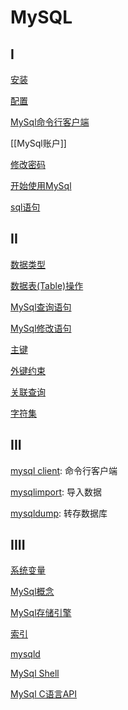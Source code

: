 # MySQL

## I

[安装](MySQL_Install.md)

[配置](MySQL_Configuration.md)

[MySql命令行客户端](MySql_Command_Line_Client.md)

[[MySql账户]]

[修改密码](MySQL_change_root_password.md)

[开始使用MySql](MySql_Start.md)

[sql语句](SQL_statement.md)

## II

[数据类型](MySQL_Data_Type.md)

[数据表(Table)操作](MySQL_Statements_Table.md)

[MySql查询语句](MySQL_Query_Statements.md)

[MySql修改语句](MySQL_Modify_Statements.md)

[主键](MySQL_Primary_Key.md)

[外键约束](MySQL_Foreign_Key.md)

[关联查询](MySQL_Related_Query.md)

[字符集](MySQL_Charset.md)

## III 

[mysql client](MySQL_Mysql_Client.md): 命令行客户端

[mysqlimport](MySQL_Mysqlimport.md): 导入数据

[mysqldump](MySQL_Mysqldump.md): 转存数据库

## IIII

[系统变量](MySQL_Server_System_Variables.md)

[MySql概念](MySQL_concept.md)

[MySql存储引擎](MySQL_Engine.md)

[索引](MySql_Index.md)

[mysqld](MySQL_Mysqld.md)

[MySql Shell](MySql_Shell.md)

[MySql C语言API](MySQL_C_API.md)